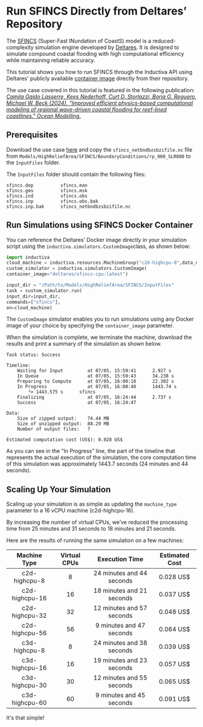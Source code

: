 # Run SFINCS Directly from Deltares’ Repository
The [SFINCS](https://www.deltares.nl/en/software-and-data/products/sfincs) (Super-Fast INundation of CoastS) model is a reduced-complexity simulation 
engine developed by [Deltares](https://www.deltares.nl/en). It is designed 
to simulate compound coastal flooding with high computational efficiency 
while maintaining reliable accuracy.

This tutorial shows you how to run SFINCS through the Inductiva API using 
Deltares' publicly available [container image](https://hub.docker.com/r/deltares/sfincs-cpu) directly from their repository.

The use case covered in this tutorial is featured in the following publication: *[Camila Gaido Lasserre, Kees Nederhoff, Curt D. Storlazzi, Borja G. Reguero, Michael W. Beck (2024). "Improved efficient physics-based computational modeling of regional wave-driven coastal flooding for reef-lined coastlines." Ocean Modelling.](https://www.sciencedirect.com/science/article/pii/S1463500324000453#refdata001)*

## Prerequisites
Download the use case [here](https://zenodo.org/records/10805615) and copy 
the `sfincs_netbndbzsbzifile.nc` file from `Models/HighReliefArea/SFINCS/BoundaryConditions/rp_000_SLR000` to the `InputFiles` folder.

The `InputFiles` folder should contain the following files:

```
sfincs.dep			sfincs.man
sfincs.gms			sfincs.msk
sfincs.ind			sfincs.obs
sfincs.inp			sfincs.obs.bak
sfincs.inp.bak		sfincs_netbndbzsbzifile.nc
```

## Run Simulations using SFINCS Docker Container
You can reference the Deltares’ Docker image directly in your simulation script using the `inductiva.simulators.CustomImage`class, as shown below:

```python
import inductiva
cloud_machine = inductiva.resources.MachineGroup("c2d-highcpu-8",data_disk_gb=100)
custom_simulator = inductiva.simulators.CustomImage(
container_image="deltares/sfincs-cpu:latest")

input_dir = "/Path/to/Models/HighReliefArea/SFINCS/InputFiles"
task = custom_simulator.run(
input_dir=input_dir,
commands=["sfincs"],
on=cloud_machine)
```

The `CustomImage` simulator enables you to run simulations using any Docker image of your choice by specifying the `container_image` parameter. 

When the simulation is complete, we terminate the machine, download the results and print a summary of the simulation as shown below.

```
Task status: Success

Timeline:
	Waiting for Input         at 07/05, 15:59:41      2.927 s
	In Queue                  at 07/05, 15:59:43      34.238 s
	Preparing to Compute      at 07/05, 16:00:18      22.302 s
	In Progress               at 07/05, 16:00:40      1443.74 s
		└> 1443.575 s      sfincs
	Finalizing                at 07/05, 16:24:44      2.737 s
	Success                   at 07/05, 16:24:47      

Data:
	Size of zipped output:    74.44 MB
	Size of unzipped output:  88.29 MB
	Number of output files:   7

Estimated computation cost (US$): 0.028 US$
```

As you can see in the “In Progress” line, the part of the timeline that represents the actual execution of the simulation, the core computation time of this simulation was approximately 1443.7 seconds (24 minutes and 44 seconds).

## Scaling Up Your Simulation
Scaling up your simulation is as simple as updating the `machine_type` parameter to a 16 vCPU machine (c2d-highcpu-16).

By increasing the number of virtual CPUs, we’ve reduced the processing time from 25 minutes and 31 seconds to 18 minutes and 21 seconds.

Here are the results of running the same simulation on a few machines:

|   Machine Type  | Virtual CPUs |     Execution Time     |   Estimated Cost   |
|:---------------:|:------------:|:----------------------:|:--------:|
|  c2d-highcpu-8  |       8      | 24 minutes and 44 seconds | 0.028 US$ |
|  c2d-highcpu-16 |      16      |  18 minutes and 21 seconds | 0.037 US$ |
|  c2d-highcpu-32 |      32      |  12 minutes and 57 seconds  | 0.048 US$ |
|  c2d-highcpu-56 |      56     |   9 minutes and 47 seconds  | 0.064 US$ |
|  c3d-highcpu-8 |      8    |    24 minutes and 38 seconds  | 0.039 US$ |
|  c3d-highcpu-16 |      16    |  19 minutes and 23 seconds  |  0.057 US$ |
|  c3d-highcpu-30 |      30   |  12 minutes and 55 seconds  | 0.065 US$ |
|  c3d-highcpu-60 |      60  |   9 minutes and 45 seconds  | 0.091 US$ |

It's that simple!